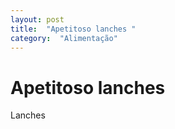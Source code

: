 ```yaml
---
layout: post
title:  "Apetitoso lanches "
category:  "Alimentação"
---
```


# Apetitoso lanches 

Lanches 
